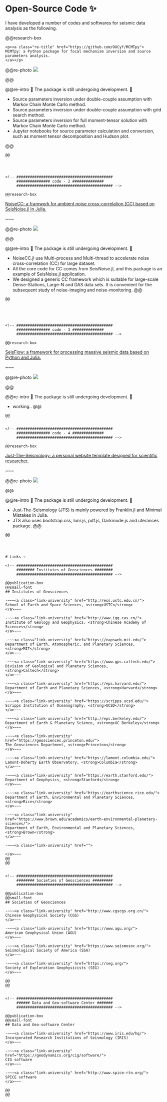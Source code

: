 # Open-Source Code ✨

I have developed a number of codes and softwares for seismic data analysis as the following.




<!-- ###########################################
     ############### code - 1 ##############
     ########################################### -->

@@research-box

~~~
<p><a class="re-title" href="https://github.com/OUCyf/MCMTpy">
MCMTpy: a Python package for focal mechanism inversion and source parameters analysis.
</a></p>
~~~

@@re-photo
![](/assets/logo.gif) 
<!-- ~~~<br><br>~~~ -->
<!-- ![](/assets/advatar-1.png)  -->
@@

@@re-intro
🚨 The package is still undergoing development. 🚨
- Source parameters inversion under double-couple assumption with Markov Chain Monte Carlo method.
- Source parameters inversion under double-couple assumption with grid search method.
- Source parameters inversion for full moment-tensor solution with Markov Chain Monte Carlo method.
- Jupyter notebooks for source parameter calculation and conversion, such as moment tensor decomposition and Hudson plot.

@@

~~~<div style="clear: both"></div>~~~
@@




<!-- ###########################################
     ############### code - 2 ##############
     ########################################### -->

@@research-box

~~~
<p><a class="re-title" href="https://github.com/OUCyf/NoiseCC">
NoiseCC: a framwork for ambient noise cross-correlation (CC) based on SeisNoise.jl in Julia.
</a></p>
~~~

@@re-photo 
![](/assets/waveform.png) 
<!-- ~~~<br><br>~~~ -->
<!-- ![](/assets/advatar-1.png)  -->
@@

@@re-intro
🚨 The package is still undergoing development. 🚨
- NoiseCC.jl use Multi-process and Multi-thread to accelerate noise cross-correlation (CC) for large dataset. 
- All the core code for CC comes from SeisNoise.jl, and this package is an example of SeisNoise.jl application. 
- We designed a generic CC framework which is suitable for large-scale Dense-Stations, Large-N and DAS data sets. It is convenient for the subsequent study of noise-imaging and noise-monitoring.
@@

~~~<div style="clear: both"></div>~~~
@@





<!-- ###########################################
     ############### code - 3 ##############
     ########################################### -->

@@research-box

~~~
<p><a class="re-title" href="https://github.com/OUCyf/SeisFlow">
SeisFlow: a framework for processing massive seismic data based on Python and Julia.
</a></p>
~~~

@@re-photo 
![](/assets/flow.png) 
<!-- ~~~<br><br>~~~ -->
<!-- ![](/assets/research-3.2.jpg)  -->
@@

@@re-intro
🚨 The package is still undergoing development. 🚨
- working..
@@

~~~<div style="clear: both"></div>~~~
@@


<!-- ###########################################
     ############### code - 4 ##############
     ########################################### -->

@@research-box

~~~
<p><a class="re-title" href="https://github.com/OUCyf/OUCyf.github.io">
Just-The-Seismology: a personal website template designed for scientific researcher.
</a></p>
~~~

@@re-photo 
![](/assets/logo.png) 
<!-- ~~~<br><br>~~~ -->
<!-- ![](/assets/research-3.2.jpg)  -->
@@

@@re-intro
🚨 The package is still undergoing development. 🚨
- Just-The-Seismology (JTS) is mainly powered by Franklin.jl and Minimal Mistakes in Julia.
- JTS also uses bootstrap.css, lunr.js, pdf.js, Darkmode.js and uterances package.
@@

~~~<div style="clear: both"></div>~~~
@@




# Links ✨

<!-- ###########################################
     ######## Institutes of Geosciences ########
     ########################################### -->

@@publication-box
@@small-font
## Institutes of Geosciences

-~~~<a class="link-university" href="http://ess.ustc.edu.cn/">
School of Earth and Space Sciences, <strong>USTC</strong>
</a>~~~

-~~~<a class="link-university" href="http://www.igg.cas.cn/">
Institute of Geology and Geophysics, <strong>Chinese Academy of Sciences</strong>
</a>~~~

-~~~<a class="link-university" href="https://eapsweb.mit.edu/">
Department of Earth, Atomospheric, and Planetary Sciences, <strong>MIT</strong>
</a>~~~

-~~~<a class="link-university" href="https://www.gps.caltech.edu/">
Division of Geological and Planetary Sciences, <strong>Caltech</strong>
</a>~~~

-~~~<a class="link-university" href="https://eps.harvard.edu/">
Department of Earth and Planetary Sciences, <strong>Harvard</strong>
</a>~~~

-~~~<a class="link-university" href="https://scripps.ucsd.edu/">
Scripps Institution of Oceanography, <strong>UCSD</strong>
</a>~~~

-~~~<a class="link-university" href="http://eps.berkeley.edu/">
Department of Earth & Planetary Science, <strong>UC Berkeley</strong>
</a>~~~

-~~~<a class="link-university" href="https://geosciences.princeton.edu/">
The Geosciences Department, <strong>Princeton</strong>
</a>~~~

-~~~<a class="link-university" href="https://lamont.columbia.edu/">
Lamont-Doherty Earth Observatory, <strong>Columbia</strong>
</a>~~~

-~~~<a class="link-university" href="https://earth.stanford.edu/">
Department of Geophysics, <strong>Stanford</strong>
</a>~~~

-~~~<a class="link-university" href="https://earthscience.rice.edu/">
Department of Earth, Environmental and Planetary Sciences, <strong>Rice</strong>
</a>~~~

-~~~<a class="link-university" href="https://www.brown.edu/academics/earth-environmental-planetary-sciences/">
Department of Earth, Environmental and Planetary Sciences, <strong>Brown</strong>
</a>~~~

-~~~<a class="link-university" href="">

</a>~~~
@@
@@


<!-- ###########################################
     ######## Societies of Geosciences #########
     ########################################### -->

@@publication-box
@@small-font
## Societies of Geosciences

-~~~<a class="link-university" href="http://www.cgscgs.org.cn/">
Chinese Geophysical Society (CGS)
</a>~~~

-~~~<a class="link-university" href="https://www.agu.org/">
American Geophysical Union (AGU)
</a>~~~

-~~~<a class="link-university" href="https://www.seismosoc.org/">
Seismological Society of America (SSA)
</a>~~~

-~~~<a class="link-university" href="https://seg.org/">
Society of Exploration Geophysicists (SEG)
</a>~~~

@@
@@


<!-- ###########################################
     ###### Data and Geo-software Center #######
     ########################################### -->

@@publication-box
@@small-font
## Data and Geo-software Center

-~~~<a class="link-university" href="https://www.iris.edu/hq/">
Incorporated Research Institutions of Seismology (IRIS)
</a>~~~

-~~~<a class="link-university" href="https://geodynamics.org/cig/software/">
CIG software
</a>~~~

-~~~<a class="link-university" href="http://www.spice-rtn.org/">
SPICE software
</a>~~~

@@
@@